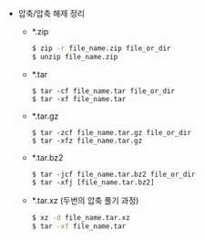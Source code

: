 - 압축/압축 해제 정리
  - *.zip
    ```bash
    $ zip -r file_name.zip file_or_dir
    $ unzip file_name.zip
    ```

  - *.tar
    ```
    $ tar -cf file_name.tar file_or_dir
    $ tar -xf file_name.tar
    ```

  - *.tar.gz
    ```
    $ tar -zcf file_name.tar.gz file_or_dir
    $ tar -xfz file_name.tar.gz
    ```

  - *.tar.bz2
    ```
    $ tar -jcf file_name.tar.bz2 file_or_dir
    $ tar -xfj [file_name.tar.bz2]
    ```

  - *.tar.xz (두번의 압축 풀기 과정)
    ```bash
    $ xz -d file_name.tar.xz
    $ tar -xf file_name.tar
    ```

